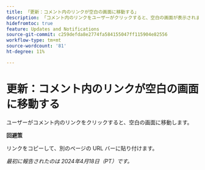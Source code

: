 ```yaml
---
title: 「更新：コメント内のリンクが空白の画面に移動する」
description: 「コメント内のリンクをユーザーがクリックすると、空白の画面が表示されます。 回避策はあります。」
hidefromtoc: true
feature: Updates and Notifications
source-git-commit: c259defda8e2774fa584155047ff115904e82556
workflow-type: tm+mt
source-wordcount: '81'
ht-degree: 11%

---
```



# 更新：コメント内のリンクが空白の画面に移動する

ユーザーがコメント内のリンクをクリックすると、空白の画面に移動します。

**回避策**

リンクをコピーして、別のページの URL バーに貼り付けます。

_最初に報告されたのは 2024年4月18日（PT）です。_

